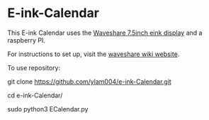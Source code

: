 # E-ink-Calendar

This E-ink Calendar uses the [Waveshare 7.5inch eink display](https://www.waveshare.com/7.5inch-e-paper-hat.htm) and a raspberry PI. 



For instructions to set up, visit the [waveshare wiki website](https://www.waveshare.com/wiki/7.5inch_e-Paper_HAT).

To use repository:

git clone https://github.com/ylam004/e-ink-Calendar.git

cd e-ink-Calendar/

sudo python3 ECalendar.py


